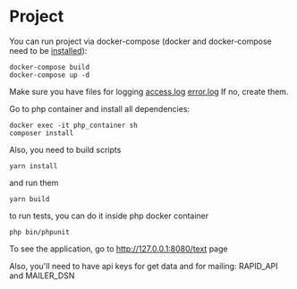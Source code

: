 # Project

You can run project via docker-compose (docker and docker-compose need to be [installed](https://docs.docker.com/get-docker)):
```
docker-compose build
docker-compose up -d

```

Make sure you have files for logging [access.log](logs%2Fnginx%2Faccess.log) [error.log](logs%2Fnginx%2Ferror.log)
If no, create them.


Go to php container and install all dependencies:
```
docker exec -it php_container sh
composer install
```

Also, you need to build scripts 
```
yarn install
```

and run them

```
yarn build
```

to run tests, you can do it inside php docker container

```
php bin/phpunit
```

To see the application, go to http://127.0.0.1:8080/text page

Also, you'll need to have api keys for get data and for mailing:
RAPID_API and MAILER_DSN